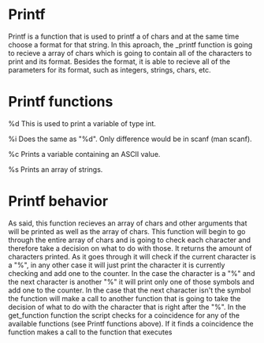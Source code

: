 
Printf
======

Printf is a function that is used to printf a of chars and at the same time choose a format for that string.
In this aproach, the _printf function is going to recieve a array of chars which is going to contain all of the characters to print and its format.
Besides the format, it is able to recieve all of the parameters for its format, such as integers, strings, chars, etc.


Printf functions
================

%d
This is used to print a variable of type int.

%i
Does the same as "%d". Only difference would be in scanf (man scanf).

%c
Prints a variable containing an ASCII value.

%s
Prints an array of strings.

Printf behavior
===============

As said, this function recieves an array of chars and other arguments that will be printed as well as the array of chars.
This function will begin to go through the entire array of chars and is going to check each character and therefore take a decision on what to do with those. It returns the amount of characters printed.
As it goes through it will check if the current character is a "%", in any other case it will just print the character it is currently checking and add one to the counter. In the case the character is a "%" and the next character is another "%" it will print only one of those symbols and add one to the counter. In the case that the next character isn't the symbol the function will make a call to another function that is going to take the decision of what to do with the character that is right after the "%".
In the get_function function the script checks for a coincidence for any of the available functions (see Printf functions above). If it finds a coincidence the function makes a call to the function that executes
